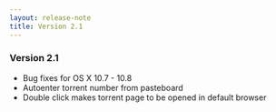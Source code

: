 ```yaml
---
layout: release-note
title: Version 2.1
---
```

<div class="container">
<h3>Version 2.1</h3>
<ul>
  <li>Bug fixes for OS X 10.7 - 10.8</li>
  <li>Autoenter torrent number from pasteboard</li>
  <li>Double click makes torrent page to be opened in default browser</li>
</ul>
</div>
